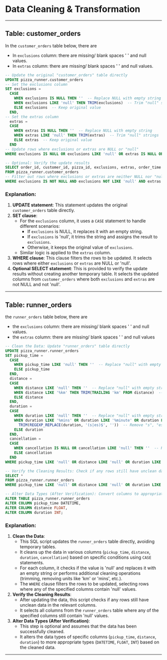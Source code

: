 # Data Cleaning & Transformation
---
## Table: customer_orders

In the `customer_orders` table below,  there are
- In  `exclusions` column: there are missing/ blank spaces ' ' and null values. 
- In  `extras` column: there are missing/ blank spaces ' ' and null values.

  
```sql
-- Update the original "customer_orders" table directly
UPDATE pizza_runner.customer_orders
-- Set the exclusions column
SET exclusions =
  CASE
    WHEN exclusions IS NULL THEN ''  -- Replace NULL with empty string
    WHEN exclusions LIKE 'null' THEN TRIM(exclusions)  -- Trim "null" strings
    ELSE exclusions  -- Keep original value
  END,
-- Set the extras column
  extras =
  CASE
    WHEN extras IS NULL THEN ''  -- Replace NULL with empty string
    WHEN extras LIKE 'null' THEN TRIM(extras)  -- Trim "null" strings
    ELSE extras  -- Keep original value
  END
-- Update rows where exclusions or extras are NULL or "null"
WHERE exclusions IS NULL OR exclusions LIKE 'null' OR extras IS NULL OR extras LIKE 'null';

-- Optional: Verify the update results 
SELECT order_id, customer_id, pizza_id, exclusions, extras, order_time
FROM pizza_runner.customer_orders
-- Filter out rows where exclusions or extras are neither NULL nor "null"
WHERE exclusions IS NOT NULL AND exclusions NOT LIKE 'null' AND extras IS NOT NULL AND extras NOT LIKE 'null';
```

### Explanation:
1. **UPDATE statement**: This statement updates the original `customer_orders` table directly.
2. **SET clause**:
   - For the `exclusions` column, it uses a `CASE` statement to handle different scenarios:
     - If `exclusions` is NULL, it replaces it with an empty string.
     - If `exclusions` is 'null', it trims the string and assigns the result to `exclusions`.
     - Otherwise, it keeps the original value of `exclusions`.
   - Similar logic is applied to the `extras` column.
3. **WHERE clause**: This clause filters the rows to be updated. It selects rows where either `exclusions` or `extras` are NULL or 'null'.
4. **Optional SELECT statement**: This is provided to verify the update results without creating another temporary table. It selects the updated columns from `customer_orders` where both `exclusions` and `extras` are not NULL and not 'null'.
----

## Table: runner_orders

 the `runner_orders` table below, there are
- the `exclusions` column: there are missing/ blank spaces ' ' and null values. 
- the `extras` column: there are missing/ blank spaces ' ' and null values

```sql
-- Clean the Data: Update "runner_orders" table directly
UPDATE pizza_runner.runner_orders
SET pickup_time =
  CASE
    WHEN pickup_time LIKE 'null' THEN ''  -- Replace "null" with empty string
    ELSE pickup_time
  END,
  distance =
  CASE
    WHEN distance LIKE 'null' THEN ''  -- Replace "null" with empty string
    WHEN distance LIKE '%km' THEN TRIM(TRAILING 'km' FROM distance)  -- Trim trailing "km"
    ELSE distance
  END,
  duration =
  CASE
    WHEN duration LIKE 'null' THEN ''  -- Replace "null" with empty string
    WHEN duration LIKE '%mins' OR duration LIKE '%minute' OR duration LIKE '%minutes' THEN
      TRIM(REGEXP_REPLACE(duration, '(s|es)$', ''))  -- Remove "s", "es", or trailing "s" from "mins", "minute", or "minutes"
    ELSE duration
  END,
  cancellation =
  CASE
    WHEN cancellation IS NULL OR cancellation LIKE 'null' THEN ''  -- Replace "null" with empty string
    ELSE cancellation
  END
WHERE pickup_time LIKE 'null' OR distance LIKE 'null' OR duration LIKE 'null' OR cancellation IS NULL OR cancellation LIKE 'null';
```
```SQL
-- Verify the Cleaning Results: Check if any rows still have unclean data in the relevant columns
SELECT *
FROM pizza_runner.runner_orders
WHERE pickup_time LIKE 'null' OR distance LIKE 'null' OR duration LIKE 'null' OR cancellation IS NULL OR cancellation LIKE 'null';
```
```SQL
-- Alter Data Types (After Verification): Convert columns to appropriate data types
ALTER TABLE pizza_runner.runner_orders
ALTER COLUMN pickup_time DATETIME,
ALTER COLUMN distance FLOAT,
ALTER COLUMN duration INT;
```

### Explanation:
1. **Clean the Data**:
   - This SQL script updates the `runner_orders` table directly, avoiding temporary tables.
   - It cleans up the data in various columns (`pickup_time`, `distance`, `duration`, `cancellation`) based on specific conditions using `CASE` statements.
   - For each column, it checks if the value is 'null' and replaces it with an empty string or performs additional cleaning operations (trimming, removing units like 'km' or 'mins', etc.).
   - The `WHERE` clause filters the rows to be updated, selecting rows where any of the specified columns contain 'null' values.
2. **Verify the Cleaning Results**:
   - After updating the data, this script checks if any rows still have unclean data in the relevant columns.
   - It selects all columns from the `runner_orders` table where any of the specified columns still contain 'null' values.
3. **Alter Data Types (After Verification)**:
   - This step is optional and assumes that the data has been successfully cleaned.
   - It alters the data types of specific columns (`pickup_time`, `distance`, `duration`) to more appropriate types (`DATETIME`, `FLOAT`, `INT`) based on the cleaned data.

----

